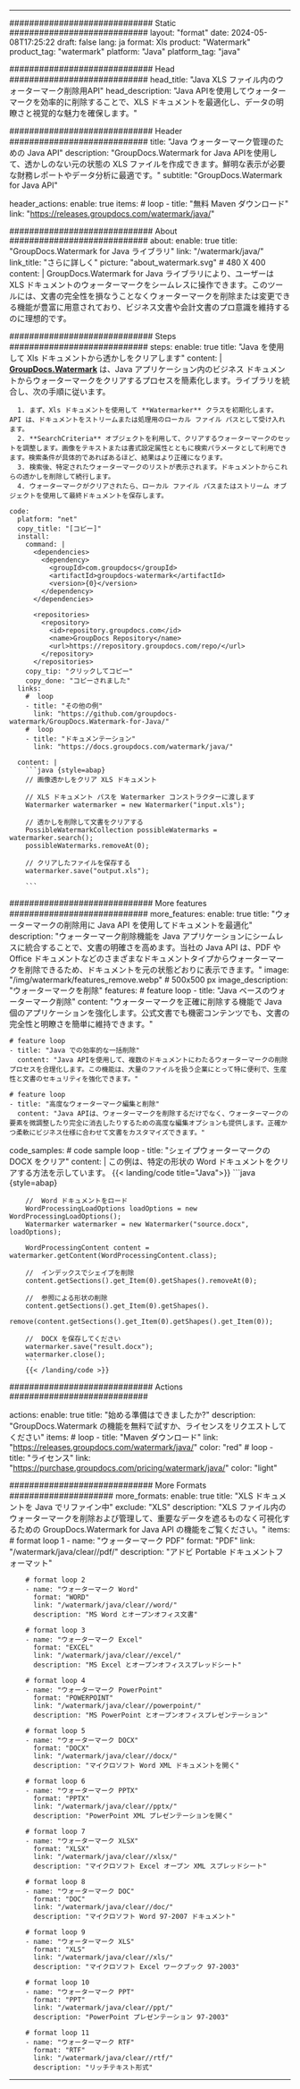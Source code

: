 
---
############################# Static ############################
layout: "format"
date:  2024-05-08T17:25:22
draft: false
lang: ja
format: Xls
product: "Watermark"
product_tag: "watermark"
platform: "Java"
platform_tag: "java"

############################# Head ############################
head_title: "Java XLS ファイル内のウォーターマーク削除用API"
head_description: "Java APIを使用してウォーターマークを効率的に削除することで、XLS ドキュメントを最適化し、データの明瞭さと視覚的な魅力を確保します。"

############################# Header ############################
title: "Java ウォーターマーク管理のための Java API" 
description: "GroupDocs.Watermark for Java APIを使用して、透かしのない元の状態の XLS ファイルを作成できます。鮮明な表示が必要な財務レポートやデータ分析に最適です。"
subtitle: "GroupDocs.Watermark for Java API" 

header_actions:
  enable: true
  items:
    #  loop
    - title: "無料 Maven ダウンロード"
      link: "https://releases.groupdocs.com/watermark/java/"
      
############################# About ############################
about:
    enable: true
    title: "GroupDocs.Watermark for Java ライブラリ"
    link: "/watermark/java/"
    link_title: "さらに詳しく"
    picture: "about_watermark.svg" # 480 X 400
    content: |
       GroupDocs.Watermark for Java ライブラリにより、ユーザーは XLS ドキュメントのウォーターマークをシームレスに操作できます。このツールには、文書の完全性を損なうことなくウォーターマークを削除または変更できる機能が豊富に用意されており、ビジネス文書や会計文書のプロ意識を維持するのに理想的です。

############################# Steps ############################
steps:
    enable: true
    title: "Java を使用して Xls ドキュメントから透かしをクリアします"
    content: |
      **[GroupDocs.Watermark](https://products.groupdocs.com/watermark/java/)** は、Java アプリケーション内のビジネス ドキュメントからウォーターマークをクリアするプロセスを簡素化します。ライブラリを統合し、次の手順に従います。
      
      1. まず、Xls ドキュメントを使用して **Watermarker** クラスを初期化します。 API は、ドキュメントをストリームまたは処理用のローカル ファイル パスとして受け入れます。
      2. **SearchCriteria** オブジェクトを利用して、クリアするウォーターマークのセットを調整します。画像をテキストまたは書式設定属性とともに検索パラメータとして利用できます。検索条件が具体的であればあるほど、結果はより正確になります。
      3. 検索後、特定されたウォーターマークのリストが表示されます。ドキュメントからこれらの透かしを削除して続行します。
      4. ウォーターマークがクリアされたら、ローカル ファイル パスまたはストリーム オブジェクトを使用して最終ドキュメントを保存します。
   
    code:
      platform: "net"
      copy_title: "[コピー]"
      install:
        command: |
          <dependencies>
            <dependency>
              <groupId>com.groupdocs</groupId>
              <artifactId>groupdocs-watermark</artifactId>
              <version>{0}</version>
            </dependency>
          </dependencies>

          <repositories>
            <repository>
              <id>repository.groupdocs.com</id>
              <name>GroupDocs Repository</name>
              <url>https://repository.groupdocs.com/repo/</url>
            </repository>
          </repositories>
        copy_tip: "クリックしてコピー"
        copy_done: "コピーされました"
      links:
        #  loop
        - title: "その他の例"
          link: "https://github.com/groupdocs-watermark/GroupDocs.Watermark-for-Java/"
        #  loop
        - title: "ドキュメンテーション"
          link: "https://docs.groupdocs.com/watermark/java/"
          
      content: |
        ```java {style=abap}
        // 画像透かしをクリア XLS ドキュメント

        // XLS ドキュメント パスを Watermarker コンストラクターに渡します
        Watermarker watermarker = new Watermarker("input.xls");
        
        // 透かしを削除して文書をクリアする
        PossibleWatermarkCollection possibleWatermarks = watermarker.search();
        possibleWatermarks.removeAt(0);

        // クリアしたファイルを保存する
        watermarker.save("output.xls");
        
        ```        
        
############################# More features ############################
more_features:
  enable: true
  title: "ウォーターマークの削除用に Java API を使用してドキュメントを最適化"
  description: "ウォーターマーク削除機能を Java アプリケーションにシームレスに統合することで、文書の明確さを高めます。当社の Java API は、PDF や Office ドキュメントなどのさまざまなドキュメントタイプからウォーターマークを削除できるため、ドキュメントを元の状態どおりに表示できます。"
  image: "/img/watermark/features_remove.webp" # 500x500 px
  image_description: "ウォーターマークを削除"
  features:
    # feature loop
    - title: "Java ベースのウォーターマーク削除"
      content: "ウォーターマークを正確に削除する機能で Java 個のアプリケーションを強化します。公式文書でも機密コンテンツでも、文書の完全性と明瞭さを簡単に維持できます。"

    # feature loop
    - title: "Java での効率的な一括削除"
      content: "Java APIを使用して、複数のドキュメントにわたるウォーターマークの削除プロセスを合理化します。この機能は、大量のファイルを扱う企業にとって特に便利で、生産性と文書のセキュリティを強化できます。"

    # feature loop
    - title: "高度なウォーターマーク編集と削除"
      content: "Java APIは、ウォーターマークを削除するだけでなく、ウォーターマークの要素を微調整したり完全に消去したりするための高度な編集オプションも提供します。正確かつ柔軟にビジネス仕様に合わせて文書をカスタマイズできます。"
      
  code_samples:
    # code sample loop
    - title: "シェイプウォーターマークの DOCX をクリア"
      content: |
        この例は、特定の形状の Word ドキュメントをクリアする方法を示しています。
        {{< landing/code title="Java">}}
        ```java {style=abap}
        
        //  Word ドキュメントをロード
        WordProcessingLoadOptions loadOptions = new WordProcessingLoadOptions();
        Watermarker watermarker = new Watermarker("source.docx", loadOptions);

        WordProcessingContent content = watermarker.getContent(WordProcessingContent.class);

        //  インデックスでシェイプを削除
        content.getSections().get_Item(0).getShapes().removeAt(0);

        //  参照による形状の削除
        content.getSections().get_Item(0).getShapes().
            remove(content.getSections().get_Item(0).getShapes().get_Item(0));

        //  DOCX を保存してください
        watermarker.save("result.docx");
        watermarker.close();
        ```
        {{< /landing/code >}}


############################# Actions ############################

actions:
  enable: true
  title: "始める準備はできましたか?"
  description: "GroupDocs.Watermark の機能を無料で試すか、ライセンスをリクエストしてください"
  items:
    #  loop
    - title: "Maven ダウンロード"
      link: "https://releases.groupdocs.com/watermark/java/"
      color: "red"
        #  loop
    - title: "ライセンス"
      link: "https://purchase.groupdocs.com/pricing/watermark/java/"
      color: "light"


############################# More Formats #####################
more_formats:
    enable: true
    title: "XLS ドキュメントを Java でリファイン中"
    exclude: "XLS"
    description: "XLS ファイル内のウォーターマークを削除および管理して、重要なデータを遮るものなく可視化するための GroupDocs.Watermark for Java API の機能をご覧ください。"
    items: 
        # format loop 1
        - name: "ウォーターマーク PDF"
          format: "PDF"
          link: "/watermark/java/clear//pdf/"
          description: "アドビ Portable ドキュメントフォーマット"

        # format loop 2
        - name: "ウォーターマーク Word"
          format: "WORD"
          link: "/watermark/java/clear//word/"
          description: "MS Word とオープンオフィス文書"
          
        # format loop 3
        - name: "ウォーターマーク Excel"
          format: "EXCEL"
          link: "/watermark/java/clear//excel/"
          description: "MS Excel とオープンオフィススプレッドシート"

        # format loop 4
        - name: "ウォーターマーク PowerPoint"
          format: "POWERPOINT"
          link: "/watermark/java/clear//powerpoint/"
          description: "MS PowerPoint とオープンオフィスプレゼンテーション"

        # format loop 5
        - name: "ウォーターマーク DOCX"
          format: "DOCX"
          link: "/watermark/java/clear//docx/"
          description: "マイクロソフト Word XML ドキュメントを開く"
          
        # format loop 6
        - name: "ウォーターマーク PPTX"
          format: "PPTX"
          link: "/watermark/java/clear//pptx/"
          description: "PowerPoint XML プレゼンテーションを開く"
          
        # format loop 7
        - name: "ウォーターマーク XLSX"
          format: "XLSX"
          link: "/watermark/java/clear//xlsx/"
          description: "マイクロソフト Excel オープン XML スプレッドシート"

        # format loop 8
        - name: "ウォーターマーク DOC"
          format: "DOC"
          link: "/watermark/java/clear//doc/"
          description: "マイクロソフト Word 97-2007 ドキュメント"

        # format loop 9
        - name: "ウォーターマーク XLS"
          format: "XLS"
          link: "/watermark/java/clear//xls/"
          description: "マイクロソフト Excel ワークブック 97-2003"

        # format loop 10
        - name: "ウォーターマーク PPT"
          format: "PPT"
          link: "/watermark/java/clear//ppt/"
          description: "PowerPoint プレゼンテーション 97-2003"

        # format loop 11
        - name: "ウォーターマーク RTF"
          format: "RTF"
          link: "/watermark/java/clear//rtf/"
          description: "リッチテキスト形式"

---